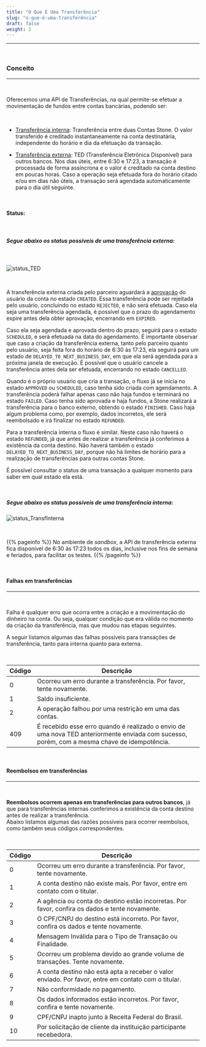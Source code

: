 ```yaml
---
title: "O Que É Uma Transferência"
slug: "o-que-é-uma-transferência"
draft: false
weight: 1
---
```


---
<br>

### Conceito
---

<br>

Oferecemos uma API de Transferências, na qual permite-se efetuar a movimentação de fundos entre contas bancárias, podendo ser:

<br>

* [Transferência interna](/docs/referencia-da-api/transferencias/transferencias-internas): Transferência entre duas Contas Stone. O valor transferido é creditado instantaneamente na conta destinatária, independente do horário e dia da efetuação da transação.

* [Transferência externa](/docs/referencia-da-api/transferencias/transferencias-externas): TED (Transferência Eletrônica Disponível) para outros bancos. Nos dias úteis, entre 6:30 e 17:23, a transação é processada de forma assíncrona e o valor é creditado na conta destino em poucas horas. Caso a operação seja efetuada fora do horário citado e/ou em dias não úteis, a transação será agendada automaticamente para o dia útil seguinte.


<br>

#### Status:
<br>

##### Segue abaixo os status possíveis de uma **transferência externa**: 
<br>

![status_TED](/docs/referencia-da-api/transferencias/o-que-e-uma-transferencia/1b90b91-Transfrncia_Externa.png)

<br>

A transferência externa criada pelo parceiro aguardará a [aprovação](/docs/guias/integracao/aprovacao) do usuário da conta no estado `CREATED`. Essa transferência pode ser rejeitada pelo usuário, concluindo no estado `REJECTED`, e não será efetuada. Caso ela seja uma transferência agendada, é possível que o prazo do agendamento expire antes dela obter aprovação, encerrando em `EXPIRED`.

Caso ela seja agendada e aprovada dentro do prazo, seguirá para o estado `SCHEDULED`, e será efetuada  na data do agendamento. É importante observar que caso a criação da transferência externa, tanto pelo parceiro quanto pelo usuário, seja feita fora do horário de 6:30 às 17:23, ela seguirá para um estado de `DELAYED_TO_NEXT_BUSINESS_DAY`, em que ela será agendada para a próxima janela de execução. É possível que o usuário cancele a transferência antes dela ser efetuada, encerrando no estado `CANCELLED`.

Quando é o próprio usuário que cria a transação, o fluxo já se inicia no estado `APPROVED` ou `SCHEDULED`, caso tenha sido criada com agendamento. A transferência poderá falhar apenas caso não haja fundos e terminará no estado `FAILED`. Caso tenha sido aprovada e haja fundos, a Stone realizará a transferência para o banco externo, obtendo o estado `FINISHED`. Caso haja algum problema como, por exemplo, dados incorretos, ele será reembolsado e irá  finalizar no estado `REFUNDED`.

Para a transferência interna o fluxo é similar. Neste caso não haverá o estado `REFUNDED`, já que antes de realizar a transferência já conferimos a existência da conta destino. Não haverá também o estado `DELAYED_TO_NEXT_BUSINESS_DAY`, porque não há limites de horário para a realização de transferências para outras contas Stone.

É possível consultar o status de uma transação a qualquer momento para saber em qual estado ela está.

<br>


##### Segue abaixo os status possíveis de uma **transferência interna**: 

![status_TransfInterna](/docs/referencia-da-api/transferencias/o-que-e-uma-transferencia/0d9c77f-Transferncia_Interna.png)

<br>

{{% pageinfo %}}
No ambiente de _sandbox_, a API de transferência externa fica disponível de 6:30 às 17:23 todos os dias, inclusive nos fins de semana e feriados, para facilitar os testes.
{{% /pageinfo %}}

<br>

#### Falhas em transferências
---
<br>

Falha é qualquer erro que ocorra entre a criação e a movimentação do dinheiro na conta. Ou seja, qualquer condição que era válida no momento da criação da transferência, mas que mudou nas etapas seguintes.

A seguir listamos algumas das falhas possíveis para transações de transferência, tanto para interna quanto para externa.

<br>


| Código | Descrição                                                            |
| ------ | -------------------------------------------------------------------- |
| 0      | Ocorreu um erro durante a transferência. Por favor, tente novamente. |
| 1      | Saldo insuficiente.                                                  |
| 2      | A operação falhou por uma restrição em uma das contas.               |
| 409	 | É recebido esse erro quando é realizado o envio de uma nova TED anteriormente enviada com sucesso, porém, com a mesma chave de idempotência. |

<br>

#### Reembolsos em transferências
---
<br>

**Reembolsos ocorrem apenas em transferências para outros bancos**, já que para transferências internas conferimos a existência da conta destino antes de realizar a transferência.<br>
Abaixo listamos algumas das razões possíveis para ocorrer reembolsos, como também seus códigos correspondentes.

<br>

| Código | Descrição                                                                                           |
| ------ | --------------------------------------------------------------------------------------------------- |
| 0      | Ocorreu um erro durante a transferência. Por favor, tente novamente.                                |
| 1      | A conta destino não existe mais. Por favor, entre em contato com o titular.                         |
| 2      | A agência ou conta do destino estão incorretas. Por favor, confira os dados e tente novamente.      |
| 3      | O CPF/CNPJ do destino está incorreto. Por favor, confira os dados e tente novamente.                |
| 4      | Mensagem Inválida para o Tipo de Transação ou Finalidade.                                           |
| 5      | Ocorreu um problema devido ao grande volume de transações. Tente novamente.                         |
| 6      | A conta destino não está apta a receber o valor enviado. Por favor, entre em contato com o titular. |
| 7      | Não conformidade no pagamento.                                                                      |
| 8      | Os dados informados estão incorretos. Por favor, confira e tente novamente.                         |
| 9      | CPF/CNPJ inapto junto à Receita Federal do Brasil.                                                  |
| 10     | Por solicitação de cliente da instituição participante recebedora.                                  |
